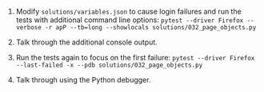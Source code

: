 1. Modify `solutions/variables.json` to cause login failures and run the tests with additional command line options: `pytest --driver Firefox --verbose -r apP --tb=long --showlocals solutions/032_page_objects.py`

2. Talk through the additional console output.

3. Run the tests again to focus on the first failure: `pytest --driver Firefox --last-failed -x --pdb solutions/032_page_objects.py`

4. Talk through using the Python debugger.
